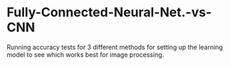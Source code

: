 # Fully-Connected-Neural-Net.-vs-CNN
Running accuracy tests for 3 different methods for setting up the learning model to see which works best for image processing.

